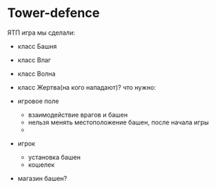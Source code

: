 # Tower-defence
ЯТП игра
мы сделали: 
  - класс Башня
  - класс Влаг
  - класс Волна
  - класс Жертва(на кого нападают)?
 что нужно:
  - игровое поле
    * взаимодействие врагов и башен
    * нельзя менять местоположение башен, после начала игры
    * 
  - игрок
    * установка башен
    * кошелек
    
  - магазин башен?
  
